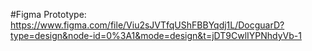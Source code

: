 #Figma Prototype:
https://www.figma.com/file/Viu2sJVTfqUShFBBYqdj1L/DocguarD?type=design&node-id=0%3A1&mode=design&t=jDT9CwlIYPNhdyVb-1
